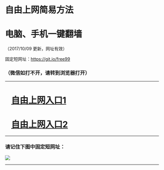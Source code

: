 ﻿# 自由上网简易方法

# 电脑、手机一键翻墙

（2017/10/09 更新，网址有效）

固定短网址：https://git.io/free99

### （微信如打不开，请转到浏览器打开）


***





# &nbsp;&nbsp; <a href="http://ft1515225590.fwq-tz-1001.info/fwqtz01.html?t=100900123770 " target="_blank">自由上网入口1</a>
# &nbsp;&nbsp; <a href="http://ft906813236.fwq-tz-1002.info/fwqtz02.html?t=10090012797 " target="_blank">自由上网入口2</a>
***

### 请记住下图中固定短网址：

<img src="https://s3-us-west-2.amazonaws.com/fwq-1001/yjfq-20170905okok.png" /> 


***

